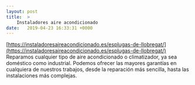 ```yaml
---
layout: post
title:  >
    Instaladores aire acondicionado
date:   2019-04-23 16:33:31 +0000
---
```



[https://instaladoresaireacondicionado.es/esplugas-de-llobregat/](https://instaladoresaireacondicionado.es/esplugas-de-llobregat/)
Reparamos cualquier tipo de aire acondicionado o climatizador, ya sea doméstico como industrial. Podemos ofrecer las mayores garantías en cualquiera de nuestros trabajos, desde la reparación más sencilla, hasta las instalaciones más complejas. 